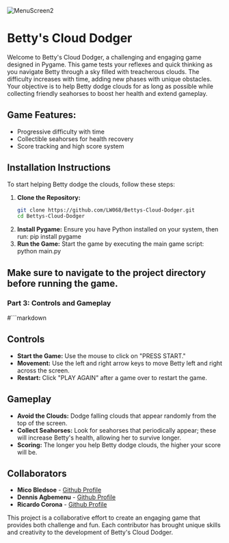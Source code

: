    ![MenuScreen2](https://user-images.githubusercontent.com/108279441/234294491-13a4b9d5-666f-4eba-a33d-08ef8fce4b80.png)

# Betty's Cloud Dodger

Welcome to Betty's Cloud Dodger, a challenging and engaging game designed in Pygame. This game tests your reflexes and quick thinking as you navigate Betty through a sky filled with treacherous clouds. The difficulty increases with time, adding new phases with unique obstacles. Your objective is to help Betty dodge clouds for as long as possible while collecting friendly seahorses to boost her health and extend gameplay.

## Game Features:
- Progressive difficulty with time
- Collectible seahorses for health recovery
- Score tracking and high score system

## Installation Instructions

To start helping Betty dodge the clouds, follow these steps:

1. **Clone the Repository:**
   ```bash
   git clone https://github.com/LW068/Bettys-Cloud-Dodger.git
   cd Bettys-Cloud-Dodger
2. **Install Pygame:**
   Ensure you have Python installed on your system, then run:
   pip install pygame
3. **Run the Game:**
   Start the game by executing the main game script:
   python main.py

## Make sure to navigate to the project directory before running the game.


### Part 3: Controls and Gameplay
#```markdown
## Controls

- **Start the Game:** Use the mouse to click on "PRESS START."
- **Movement:** Use the left and right arrow keys to move Betty left and right across the screen.
- **Restart:** Click "PLAY AGAIN" after a game over to restart the game.

## Gameplay

- **Avoid the Clouds:** Dodge falling clouds that appear randomly from the top of the screen.
- **Collect Seahorses:** Look for seahorses that periodically appear; these will increase Betty's health, allowing her to survive longer.
- **Scoring:** The longer you help Betty dodge clouds, the higher your score will be.

## Collaborators

- **Mico Bledsoe** - [Github Profile](https://github.com/MicoBledsoe)
- **Dennis Agbemenu** - [Github Profile](https://github.com/DennisAgbemenu)
- **Ricardo Corona** - [Github Profile](https://github.com/RicardoCorona)

This project is a collaborative effort to create an engaging game that provides both challenge and fun. Each contributor has brought unique skills and creativity to the development of Betty's Cloud Dodger.
